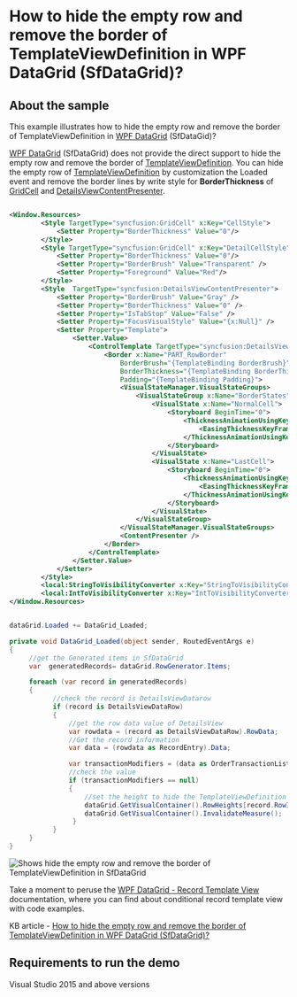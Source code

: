 # How to hide the empty row and remove the border of TemplateViewDefinition in WPF DataGrid (SfDataGrid)?

## About the sample
This example illustrates how to hide the empty row and remove the border of TemplateViewDefinition in [WPF DataGrid](https://www.syncfusion.com/wpf-controls/datagrid) (SfDataGid)? 

[WPF DataGrid](https://www.syncfusion.com/wpf-controls/datagrid) (SfDataGrid) does not provide the direct support to hide the empty row and remove the border of [TemplateViewDefinition](https://help.syncfusion.com/cr/wpf/Syncfusion.UI.Xaml.Grid.TemplateViewDefinition.html). You can hide the empty row of [TemplateViewDefinition](https://help.syncfusion.com/cr/wpf/Syncfusion.UI.Xaml.Grid.TemplateViewDefinition.html) by customization the Loaded event and remove the border lines by write style for **BorderThickness** of [GridCell](https://help.syncfusion.com/cr/wpf/Syncfusion.UI.Xaml.Grid.GridCell.html) and [DetailsViewContentPresenter](https://help.syncfusion.com/cr/wpf/Syncfusion.UI.Xaml.Grid.DetailsViewContentPresenter.html). 

```XML

<Window.Resources>
        <Style TargetType="syncfusion:GridCell" x:Key="CellStyle">
            <Setter Property="BorderThickness" Value="0"/>
        </Style>
        <Style TargetType="syncfusion:GridCell" x:Key="DetailCellStyle">
            <Setter Property="BorderThickness" Value="0"/>
            <Setter Property="BorderBrush" Value="Transparent" />
            <Setter Property="Foreground" Value="Red"/>
        </Style>
        <Style  TargetType="syncfusion:DetailsViewContentPresenter">
            <Setter Property="BorderBrush" Value="Gray" />
            <Setter Property="BorderThickness" Value="0" />
            <Setter Property="IsTabStop" Value="False" />
            <Setter Property="FocusVisualStyle" Value="{x:Null}" />
            <Setter Property="Template">
                <Setter.Value>
                    <ControlTemplate TargetType="syncfusion:DetailsViewContentPresenter">
                        <Border x:Name="PART_RowBorder"
                            BorderBrush="{TemplateBinding BorderBrush}"
                            BorderThickness="{TemplateBinding BorderThickness}"
                            Padding="{TemplateBinding Padding}">
                            <VisualStateManager.VisualStateGroups>
                                <VisualStateGroup x:Name="BorderStates">
                                    <VisualState x:Name="NormalCell">
                                        <Storyboard BeginTime="0">
                                            <ThicknessAnimationUsingKeyFrames Storyboard.TargetName="PART_RowBorder" Storyboard.TargetProperty="(Border.BorderThickness)">
                                                <EasingThicknessKeyFrame KeyTime="0" Value="0,0,1,0" />
                                            </ThicknessAnimationUsingKeyFrames>
                                        </Storyboard>
                                    </VisualState>
                                    <VisualState x:Name="LastCell">
                                        <Storyboard BeginTime="0">
                                            <ThicknessAnimationUsingKeyFrames Storyboard.TargetName="PART_RowBorder" Storyboard.TargetProperty="(Border.BorderThickness)">
                                                <EasingThicknessKeyFrame KeyTime="0" Value="0,0,1,1" />
                                            </ThicknessAnimationUsingKeyFrames>
                                        </Storyboard>
                                    </VisualState>
                                </VisualStateGroup>
                            </VisualStateManager.VisualStateGroups>
                            <ContentPresenter />
                        </Border>
                    </ControlTemplate>
                </Setter.Value>
            </Setter>
        </Style>
        <local:StringToVisibilityConverter x:Key="StringToVisibilityConverter"/>
        <local:IntToVisibilityConverter x:Key="IntToVisibilityConverter"/>
</Window.Resources>

```

```C#

dataGrid.Loaded += DataGrid_Loaded;

private void DataGrid_Loaded(object sender, RoutedEventArgs e)
{
     //get the Generated items in SfDataGrid
     var  generatedRecords= dataGrid.RowGenerator.Items;

     foreach (var record in generatedRecords)
     {
           //check the record is DetailsViewDatarow
           if (record is DetailsViewDataRow)
           {
               //get the row data value of DetailsView
               var rowdata = (record as DetailsViewDataRow).RowData;
               //Get the record information 
               var data = (rowdata as RecordEntry).Data;

               var transactionModifiers = (data as OrderTransactionList).OrderTransaction.TransactionModifiers;
               //check the value
               if (transactionModifiers == null)
               {
                   //set the height to hide the TemplateViewDefinition
                   dataGrid.GetVisualContainer().RowHeights[record.RowIndex] = 0;
                   dataGrid.GetVisualContainer().InvalidateMeasure();
                }
           }
     }
}

```

![Shows hide the empty row and remove the border of TemplateViewDefinition in SfDataGrid](HideEmptyRow.gif)

Take a moment to peruse the [WPF DataGrid - Record Template View](https://help.syncfusion.com/wpf/datagrid/record-template-view) documentation, where you can find about conditional record template view with code examples.

KB article - [How to hide the empty row and remove the border of TemplateViewDefinition in WPF DataGrid (SfDataGrid)?](https://www.syncfusion.com/kb/12627/how-to-hide-the-empty-row-and-remove-the-border-of-templateviewdefinition-in-wpf-datagrid)

## Requirements to run the demo
Visual Studio 2015 and above versions
